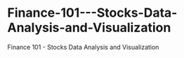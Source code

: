 # Finance-101---Stocks-Data-Analysis-and-Visualization
Finance 101 - Stocks Data Analysis and Visualization
